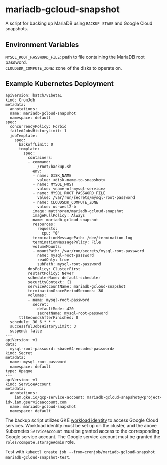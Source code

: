 mariadb-gcloud-snapshot
=======================

A script for backing up MariaDB using `BACKUP STAGE` and Google Cloud snapshots.

Environment Variables
---------------------

`MYSQL_ROOT_PASSWORD_FILE`: path to file containing the MariaDB root password.\
`CLOUDSDK_COMPUTE_ZONE`: zone of the disks to operate on.

Example Kubernetes Deployment
-----------------------------

```
apiVersion: batch/v1beta1
kind: CronJob
metadata:
  annotations:
  name: mariadb-gcloud-snapshot
  namespace: default
spec:
  concurrencyPolicy: Forbid
  failedJobsHistoryLimit: 1
  jobTemplate:
    spec:
      backoffLimit: 0
      template:
        spec:
          containers:
          - command:
            - /root/backup.sh
            env:
            - name: DISK_NAME
              value: <disk-name-to-snapshot>
            - name: MYSQL_HOST
              value: <name-of-mysql-service>
            - name: MYSQL_ROOT_PASSWORD_FILE
              value: /var/run/secrets/mysql-root-password
            - name: CLOUDSDK_COMPUTE_ZONE
              value: us-west2-b
            image: matthoran/mariadb-gcloud-snapshot
            imagePullPolicy: Always
            name: mariadb-gcloud-snapshot
            resources:
              requests:
                cpu: "0"
            terminationMessagePath: /dev/termination-log
            terminationMessagePolicy: File
            volumeMounts:
            - mountPath: /var/run/secrets/mysql-root-password
              name: mysql-root-password
              readOnly: true
              subPath: mysql-root-password
          dnsPolicy: ClusterFirst
          restartPolicy: Never
          schedulerName: default-scheduler
          securityContext: {}
          serviceAccountName: mariadb-gcloud-snapshot
          terminationGracePeriodSeconds: 30
          volumes:
          - name: mysql-root-password
            secret:
              defaultMode: 420
              secretName: mysql-root-password
      ttlSecondsAfterFinished: 0
  schedule: 30 6 * * *
  successfulJobsHistoryLimit: 3
  suspend: false
---
apiVersion: v1
data:
  mysql-root-password: <base64-encoded-password>
kind: Secret
metadata:
  name: mysql-root-password
  namespace: default
type: Opaque
---
apiVersion: v1
kind: ServiceAccount
metadata:
  annotations:
    iam.gke.io/gcp-service-account: mariadb-gcloud-snapshot@<project-id>.iam.gserviceaccount.com
  name: mariadb-gcloud-snapshot
  namespace: default
```

The backup script utilizes GKE [workload identity](https://cloud.google.com/kubernetes-engine/docs/how-to/workload-identity) to access Google Cloud services. Workload identity must be set up on the cluster, and the above Kubernetes `ServiceAccount` must be granted access to the corresponding Google service account. The Google service account must be granted the `roles/compute.storageAdmin` role. 

Test with `kubectl create job --from=cronjob/mariadb-gcloud-snapshot mariadb-gcloud-snapshot-test`.
